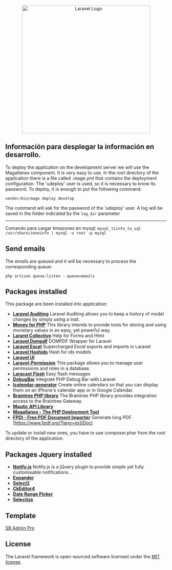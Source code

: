 <p align="center"><a href="https://www.linguameeting.com/" target="_blank"><img src="https://www.linguameeting.com/images/web/logo.png" width="400" alt="Laravel Logo"></a></p>


## Información para desplegar la información en desarrollo.

To deploy the application on the development server we will use the Magallanes component. It is very easy to use. In the root directory of the application there is a file called .mage.yml that contains the deployment configuration. The 'udeploy' user is used, so it is necessary to know its password.
To deploy, it is enough to put the following command:

```vendor/bin/mage deploy develop```

The command will ask for the password of the 'udeploy' user. 
A log will be saved in the folder indicated by the ```log_dir``` parameter

-----------------------------

Comando para cargar timezones en mysql: 
```mysql_tzinfo_to_sql /usr/share/zoneinfo | mysql -u root -p mysql```

## Send emails

The emails are queued and it will be necessary to process the corresponding queue:

```php artisan queue:listen --queue=emails```


## Packages installed

This package are been installed into application:

- **[Laravel Auditing](https://laravel-auditing.com/)** Laravel Auditing allows you to keep a history of model changes by simply using a trait.
- **[Money for PHP](https://www.moneyphp.org/en/stable/index.html)** This library intends to provide tools for storing and using monetary values in an easy, yet powerful way.
- **[Lararel Collective](https://laravelcollective.com/docs/6.x/html)** Help for Forms and Html
- **[Laravel Dompdf](https://github.com/barryvdh/laravel-dompdf)** DOMPDF Wrapper for Laravel
- **[Laravel Excel](https://laravel-excel.com/)** Supercharged Excel exports and imports in Laravel
- **[Laravel Hashids](https://github.com/vinkla/laravel-hashids)** Hash for ids models
- **[Laravel UI](https://github.com/laravel/ui)**
- **[Laravel-Permission](https://spatie.be/docs/laravel-permission/v5/introduction)** This package allows you to manage user permissions and roles in a database.
- **[Laracast Flash](https://github.com/laracasts/flash)** Easy flash messages
- **[DebugBar](https://github.com/barryvdh/laravel-debugbar)** Integrate PHP Debug Bar with Laravel
- **[Icalendar-generator](https://github.com/spatie/icalendar-generator)** Create online calendars so that you can display them on an iPhone's calendar app or in Google Calendar.
- **[Braintree PHP library](https://developer.paypal.com/braintree/docs/start/hello-server/php)** The Braintree PHP library provides integration access to the Braintree Gateway.
- **[Mautic API Library](https://github.com/mautic/api-library)**
- **[Magallanes - The PHP Deployment Tool](https://www.magephp.com/)**
- **[FPDI - Free PDF Document Importer](https://github.com/Setasign/FPDI)** Generate long PDF. [https://www.fpdf.org/?lang=es](Doc)


To update or install new ones, you have to use composer.phar from the root directory of the application.

## Packages Jquery installed
- **[Notify.js](https://notifyjs.jpillora.com/)** Notify.js is a jQuery plugin to provide simple yet fully customisable notifications. .
- **[Expander](https://www.jqueryscript.net/text/read-more-less-expander.html)**
- **[Select2](https://select2.org/)**
- **[CkEditor4](https://ckeditor.com/ckeditor-4/)**
- **[Date Range Picker](https://www.daterangepicker.com/)**
- **[Selectize](https://selectize.dev/)**


## Template

[SB Admin Pro](https://sb-admin-pro.startbootstrap.com/index.html)

## License

The Laravel framework is open-sourced software licensed under the [MIT license](https://opensource.org/licenses/MIT).
